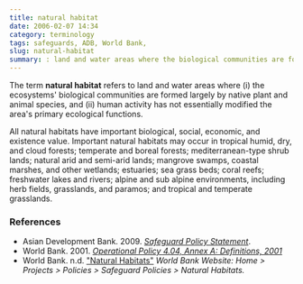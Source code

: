 ```yaml
---
title: natural habitat
date: 2006-02-07 14:34
category: terminology
tags: safeguards, ADB, World Bank,
slug: natural-habitat
summary: : land and water areas where the biological communities are formed largely by native plant and animal species, and where human activity has not essentially modified the area’s primary ecological functions.
---
```


The term **natural habitat** refers to land and water areas where (i) the ecosystems' biological communities are formed largely by native plant and animal species, and (ii) human activity has not essentially modified the area's primary ecological functions.

All natural habitats have important biological, social, economic, and existence value.  Important natural habitats may occur in tropical humid, dry, and cloud forests; temperate and boreal forests; mediterranean-type shrub lands; natural arid and semi-arid lands; mangrove swamps, coastal marshes, and other wetlands; estuaries; sea grass beds; coral reefs; freshwater lakes and rivers; alpine and sub alpine environments, including herb fields, grasslands, and paramos; and tropical and temperate grasslands.


### References

* Asian Development Bank. 2009. *[Safeguard Policy Statement](http://www.adb.org/sites/default/files/institutional-document/32056/safeguard-policy-statement-june2009.pdf)*.
* World Bank. 2001. *[Operational Policy 4.04, Annex A: Definitions, 2001](http://go.worldbank.org/326G2UUHO0)*
* World Bank. n.d. ["Natural Habitats"](http://go.worldbank.org/GIFQKJA130) *World Bank Website: Home > Projects > Policies > Safeguard Policies > Natural Habitats.*
